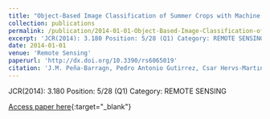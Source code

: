 ```yaml
---
title: "Object-Based Image Classification of Summer Crops with Machine Learning Methods"
collection: publications
permalink: /publication/2014-01-01-Object-Based-Image-Classification-of-Summer-Crops-with-Machine-Learning-Methods
excerpt: 'JCR(2014): 3.180 Position: 5/28 (Q1) Category: REMOTE SENSING'
date: 2014-01-01
venue: 'Remote Sensing'
paperurl: 'http://dx.doi.org/10.3390/rs6065019'
citation: 'J.M. Peña-Barragn, Pedro Antonio Gutirrez, Csar Hervs-Martınez, Johan Six, Richard E. Plant, F. Løpez-Granados, &quot;Object-Based Image Classification of Summer Crops with Machine Learning Methods.&quot; Remote Sensing, Vol. 6(6), 2014, pp.5019--5041.'
---
```

JCR(2014): 3.180 Position: 5/28 (Q1) Category: REMOTE SENSING

[Access paper here](http://dx.doi.org/10.3390/rs6065019){:target="_blank"}
